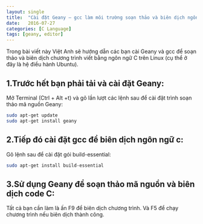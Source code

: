 ```yaml
---
layout: single
title:  "Cài đặt Geany – gcc làm môi trường soạn thảo và biên dịch ngôn ngữ C trên Ubuntu"
date:   2016-07-27
categories: [C Language]
tags: [geany, editor]
---
```


Trong bài viết này Việt Anh sẽ hướng dẫn các bạn cài Geany và gcc  để soạn thảo và biên dịch chương trình viết bằng ngôn ngữ C trên Linux (cụ thể ở đây là hệ điều hành Ubuntu).

## 1.Trước hết bạn phải tải và cài đặt Geany:

Mở Terminal (Ctrl + Alt +t) và gõ lần lượt các lệnh sau để cài đặt trình soạn thảo mã nguồn Geany:

~~~sh
sudo apt-get update
sudo apt-get install geany
~~~

## 2.Tiếp đó cài đặt gcc để biên dịch ngôn ngữ c:

Gõ lệnh sau để cài đặt gói build-essential:

~~~sh
sudo apt-get install build-essential
~~~

## 3.Sử dụng Geany để soạn thảo mã nguồn và biên dịch code C:

Tất cả bạn cần làm là ấn F9 để biên dịch chương trình. Và F5 để chạy chương trình nếu biên dịch thành công.
